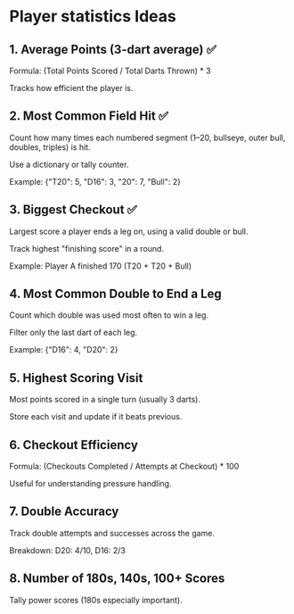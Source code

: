 # Player statistics Ideas
## 1. Average Points (3-dart average) ✅
Formula: (Total Points Scored / Total Darts Thrown) * 3

Tracks how efficient the player is.

## 2. Most Common Field Hit ✅
Count how many times each numbered segment (1–20, bullseye, outer bull, doubles, triples) is hit.

Use a dictionary or tally counter.

Example: {"T20": 5, "D16": 3, "20": 7, "Bull": 2}

## 3. Biggest Checkout ✅
Largest score a player ends a leg on, using a valid double or bull.

Track highest "finishing score" in a round.

Example: Player A finished 170 (T20 + T20 + Bull)

## 4. Most Common Double to End a Leg
Count which double was used most often to win a leg.

Filter only the last dart of each leg.

Example: {"D16": 4, "D20": 2}

## 5. Highest Scoring Visit
Most points scored in a single turn (usually 3 darts).

Store each visit and update if it beats previous.

## 6. Checkout Efficiency
Formula: (Checkouts Completed / Attempts at Checkout) * 100

Useful for understanding pressure handling.

## 7. Double Accuracy
Track double attempts and successes across the game.

Breakdown: D20: 4/10, D16: 2/3

## 8. Number of 180s, 140s, 100+ Scores
Tally power scores (180s especially important).